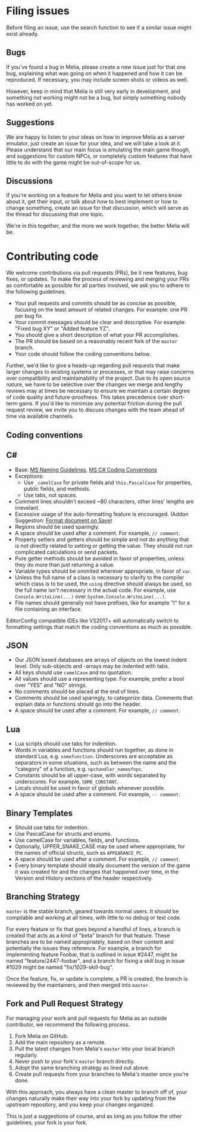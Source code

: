 Filing issues
=============================================================================

Before filing an issue, use the search function to see if a similar
issue might exist already.

Bugs
-----------------------------------------------------------------------------
If you've found a bug in Melia, please create a new issue just for that
one bug, explaining what was going on when it happened and how it can
be reproduced. If necessary, you may include screen shots or videos as
well.

However, keep in mind that Melia is still very early in development,
and something not working might not be a bug, but simply something
nobody has worked on yet.

Suggestions
-----------------------------------------------------------------------------
We are happy to listen to your ideas on how to improve Melia as a server
emulator, just create an issue for your idea, and we will take a look at
it. Please understand that our main focus is emulating the main game though,
and suggestions for custom NPCs, or completely custom features that have
little to do with the game might be out-of-scope for us.

Discussions
----------------------------------------------------------------------------
If you're working on a feature for Melia and you want to let others know
about it, get their input, or talk about how to best implement or how
to change something, create an issue for that discussion, which will
serve as the thread for discussing that one topic.

We're in this together, and the more we work together, the better Melia
will be.

Contributing code
=============================================================================

We welcome contributions via pull requests (PRs), be it new features,
bug fixes, or updates. To make the process of reviewing and merging
your PRs as comfortable as possible for all parties involved, we ask
you to adhere to the following guidelines.

- Your pull requests and commits should be as concise as possible, focusing
  on the least amount of related changes. For example: one PR per bug fix.
- Your commit messages should be clear and descriptive. For example:
  "Fixed bug XY" or "Added feature YZ".
- You should give a short description of what your PR accomplishes.
- The PR should be based on a reasonably recent fork of the `master` branch.
- Your code should follow the coding conventions below.

Further, we'd like to give a heads-up regarding pull requests that make
larger changes to existing systems or processes, or that may raise concerns
over compatibility and maintainability of the project. Due to its open
source nature, we have to be selective over the changes we merge and
lengthy reviews may at times be necessary to ensure we maintain a certain
degree of code quality and future-proofness. This takes precedence over
short-term gains. If you'd like to minimize any potential friction during
the pull request review, we invite you to discuss changes with the team
ahead of time via available channels.

Coding conventions
-----------------------------------------------------------------------------
## C#
* Base: [MS Naming Guidelines](http://msdn.microsoft.com/en-us/library/xzf533w0%28v=vs.71%29.aspx),
        [MS C# Coding Conventions](http://msdn.microsoft.com/en-us/library/ff926074.aspx)
* Exceptions:
  * Use `_camelCase` for private fields and `this.PascalCase` for
    properties, public fields, and methods.
  * Use tabs, not spaces.
* Comment lines shouldn't exceed ~80 characters, other lines' lengths
  are irrevelant.
* Excessive usage of the auto-formatting feature is encouraged.
  (Addon Suggestion: [Format document on Save](https://marketplace.visualstudio.com/items?itemName=mynkow.FormatdocumentonSave))
* Regions should be used sparingly.
* A space should be used after a comment. For example, `// comment`.
* Property setters and getters should be simple and not do anything
  that is not directly related to setting or getting the value.
  They should not run complicated calculations or send packets.
* Pure getter methods should be avoided in favor of properties,
  unless they do more than just returning a value.
* Variable types should be ommited wherever appropriate, in favor of `var`.
* Unless the full name of a class is necessary to clarify to the compiler
  which class is to be used, the `using` directive should always be used,
  so the full name isn't necessary in the actual code. For example, use
  `Console.WriteLine(...)` over `System.Console.WriteLine(...)`.
* File names should generally not have prefixes, like for example "I" for a
  file containing an interface.

EditorConfig compatible IDEs like VS2017+ will automatically switch to
formatting settings that match the coding conventions as much as possible.

## JSON
* Our JSON based databases are arrays of objects on the lowest indent level.
  Only sub-objects and -arrays may be indented with tabs.
* All keys should use `camelCase` and no quotation.
* All values should use a representing type. For example, prefer a bool
  over "YES" and "NO" strings.
* No comments should be placed at the end of lines.
* Comments should be used sparingly, to categorize data. Comments
  that explain data or functions should go into the header.
* A space should be used after a comment. For example, `// comment`.

## Lua
* Lua scripts should use tabs for indention.
* Words in variables and functions should run together, as done in standard
  Lua, e.g. `somefunction`. Underscores are acceptable as separators in
  some situations, such as between the name and the "category" of a
  function, e.g. `npchandler_nameofnpc`.
* Constants should be all upper-case, with words separated by underscores.
  For example, `SOME_CONSTANT`.
* Locals should be used in favor of globals whenever possible.
* A space should be used after a comment. For example, `-- comment`.

## Binary Templates
* Should use tabs for indention.
* Use PascalCase for structs and enums.
* Use camelCase for variables, fields, and functions.
* Optionally, UPPER_SNAKE_CASE may be used where appropriate, for the names
  of official structs, such as `APPEARANCE_PC`.
* A space should be used after a comment. For example, `// comment`.
* Every binary template should ideally document the version of the game
  it was created for and the changes that happened over time, in the
  Version and History sections of the header respectively.

Branching Strategy
-----------------------------------------------------------------------------

`master` is the stable branch, geared towards normal users. It should be
compilable and working at all times, with little to no debug or test code.

For every feature or fix that goes beyond a handful of lines, a
branch is created that acts as a kind of "beta" branch for that
feature. These branches are to be named appropriately, based on
their content and potentially the issues they reference. For example,
a branch for implementing feature Foobar, that is outlined in issue
#2447, might be named "feature/2447-foobar", and a branch for fixing
a skill bug in issue #1029 might be named "fix/1029-skill-bug".

Once the feature, fix, or update is complete, a PR is created, the branch
is reviewed by the maintainers, and then merged into `master`.

Fork and Pull Request Strategy
-----------------------------------------------------------------------------

For managing your work and pull requests for Melia as an outside
contributor, we recommend the following process.

1. Fork Melia on GitHub.
2. Add the main repository as a remote.
3. Pull the latest changes from Melia's `master` into your local branch
   regularly.
4. Never push to your fork's `master` branch directly.
5. Adopt the same branching strategy as lined out above.
6. Create pull requests from your branches to Melia's master once you're
   done.

With this approach, you always have a clean master to branch off of,
your changes naturally make their way into your fork by updating
from the upstream repository, and you keep your changes organized.

This is just a suggestions of course, and as long as you follow the other
guidelines, your fork is your fork.
